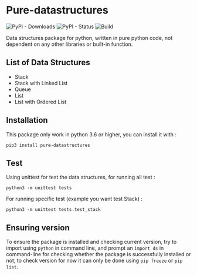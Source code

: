 # Pure-datastructures

![PyPI - Downloads](https://img.shields.io/pypi/dm/pure-datastructures) ![PyPI - Status](https://img.shields.io/pypi/status/pure-datastructures) ![Build](https://github.com/sodrooome/pure-datastructures/workflows/Build/badge.svg)


Data structures package for python, written in pure python code, not dependent on any other libraries or built-in function.

## List of Data Structures

- Stack
- Stack with Linked List
- Queue
- List
- List with Ordered List

## Installation

This package only work in python 3.6 or higher, you can install it with :

`pip3 install pure-datastructures`

## Test

Using unittest for test the data structures, for running all test :

`python3 -m unittest tests`

For running specific test (example you want test Stack) :

`python3 -m unittest tests.test_stack`

## Ensuring version

To ensure the package is installed and checking current version, try to import using `python` in command line, and prompt an `import ds` in command-line for checking whether the package is successfully installed or not, to check version for now it can only be done using `pip freeze` or `pip list`. 


